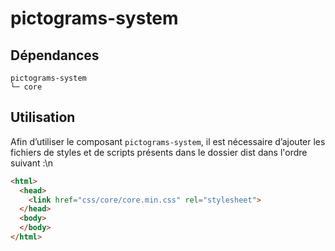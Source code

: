 # pictograms-system

## Dépendances
```shell
pictograms-system
└─ core
```

## Utilisation
Afin d’utiliser le composant `pictograms-system`, il est nécessaire d’ajouter les fichiers de styles et de scripts présents dans le dossier dist dans l'ordre suivant :\n
```html
<html>
  <head>
    <link href="css/core/core.min.css" rel="stylesheet">
  </head>
  <body>
  </body>
</html>
```